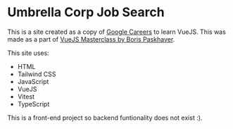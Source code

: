 # Umbrella Corp Job Search

This is a site created as a copy of [Google Careers](https://careers.google.com/) to learn VueJS. This was made as a part of [VueJS Masterclass by Boris Paskhaver](https://www.udemy.com/course/vue-masterclass/).

This site uses:

- HTML
- Tailwind CSS
- JavaScript
- VueJS
- Vitest
- TypeScript

This is a front-end project so backend funtionality does not exist :).
